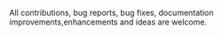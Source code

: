 All contributions, bug reports, bug fixes, documentation improvements,enhancements and ideas are welcome. 
